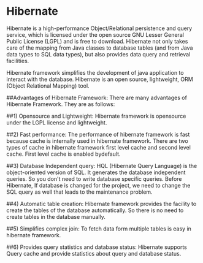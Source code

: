 # Hibernate

Hibernate is a high-performance Object/Relational persistence and query service, which is licensed under the open source GNU Lesser General Public License (LGPL) and is free to download. Hibernate not only takes care of the mapping from Java classes to database tables (and from Java data types to SQL data types), but also provides data query and retrieval facilities.

Hibernate framework simplifies the development of java application to interact with the database. Hibernate is an open source, lightweight, ORM (Object Relational Mapping) tool.

##Advantages of Hibernate Framework:
There are many advantages of Hibernate Framework. They are as follows:

##1) Opensource and Lightweight:
Hibernate framework is opensource under the LGPL license and lightweight.

##2) Fast performance:
		The performance of hibernate framework is fast because cache is internally used in hibernate framework. There are two types of cache in hibernate framework first level cache and second level cache. First level cache is enabled bydefault.

##3) Database Independent query:
HQL (Hibernate Query Language) is the object-oriented version of SQL. It generates the database independent queries. So you don't need to write database specific queries. Before Hibernate, If database is changed for the project, we need to change the SQL query as well that leads to the maintenance problem.

##4) Automatic table creation:
Hibernate framework provides the facility to create the tables of the database automatically. So there is no need to create tables in the database manually.

##5) Simplifies complex join:
To fetch data form multiple tables is easy in hibernate framework.

##6) Provides query statistics and database status:
Hibernate supports Query cache and provide statistics about query and database status.